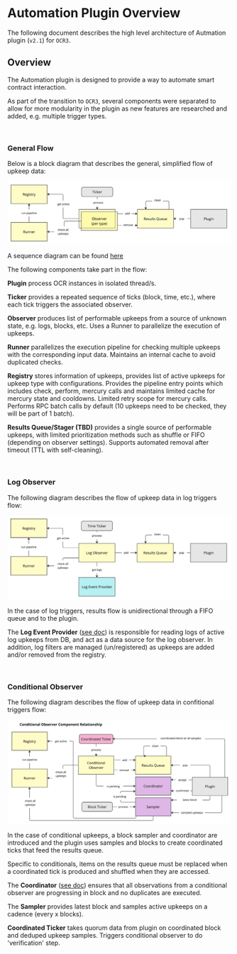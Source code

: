 # Automation Plugin Overview

The following document describes the high level architecture of Autmation plugin (`v2.1`) for `OCR3`.

## Overview

The Automation plugin is designed to provide a way to automate smart contract interaction.

As part of the transition to `OCR3`, several components were separated to allow for more
modularity in the plugin as new features are researched and added, e.g. multiple trigger types.

<br/>

### General Flow

Below is a block diagram that describes the general, simplified flow of upkeep data:

![Automation Block Diagram](./images/block_ocr3_base.jpg)

A sequence diagram can be found [here](./diagrams/generic_ticker_sequence.md)

The following components take part in the flow:

**Plugin** process OCR instances in isolated thread/s.

**Ticker** provides a repeated sequence of ticks (block, time, etc.), where each tick triggers the associated observer.

**Observer** produces list of performable upkeeps from a source of unknown state, e.g. logs, blocks, etc.
Uses a Runner to parallelize the execution of upkeeps.

**Runner** parallelizes the execution pipeline for checking multiple upkeeps with the corresponding input data.
Maintains an internal cache to avoid duplicated checks.

**Registry** stores information of upkeeps, provides list of active upkeeps for upkeep type with configurations.
Provides the pipeline entry points which includes check, perform, mercury calls and maintains limited cache for mercury state and cooldowns.
Limited retry scope for mercury calls. Performs RPC batch calls by default (10 upkeeps need to be checked, they will be part of 1 batch).

**Results Queue/Stager (TBD)** provides a single source of performable upkeeps, with limited prioritization methods such as shuffle or FIFO (depending on observer settings).
Supports automated removal after timeout (TTL with self-cleaning).

<br/>

### Log Observer

The following diagram describes the flow of upkeep data in log triggers flow:

![Log Observer Diagram](./images/block_ocr3_log_observer.jpg)

In the case of log triggers, results flow is unidirectional through a FIFO queue and to the plugin.

The **Log Event Provider** ([see doc](./EVM_LOGS.md#log-event-provider)) is responsible for reading logs of active log upkeeps from DB, and act as a data source for the log observer.
In addition, log filters are managed (un/registered) as upkeeps are added and/or removed from the registry.

<br/>

### Conditional Observer

The following diagram describes the flow of upkeep data in confitional triggers flow:

![Conditional Observer Diagram](./images/block_ocr3_conditional_observer.jpg)

In the case of conditional upkeeps, a block sampler and coordinator are introduced and the plugin uses samples and blocks to create coordinated ticks that feed the results queue.

Specific to conditionals, items on the results queue must be replaced when a coordinated tick is produced and shuffled when they are accessed.

The **Coordinator** ([see doc](./COORDINATOR.md)) ensures that all observations from a conditional observer are progressing in block and no duplicates are executed.

The **Sampler** provides latest block and samples active upkeeps on a cadence (every x blocks).

**Coordinated Ticker** takes quorum data from plugin on coordinated block and deduped upkeep samples.
Triggers conditional observer to do 'verification' step.